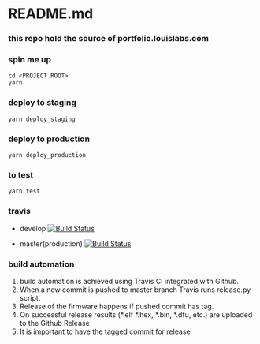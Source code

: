 # README.md

### this repo hold the source of portfolio.louislabs.com

### spin me up
```
cd <PROJECT ROOT>
yarn
```

### deploy to staging
`yarn deploy_staging`

### deploy to production
`yarn deploy_production`

### to test
`yarn test`

### travis
- develop
[![Build Status](https://travis-ci.org/louiscklaw/nextjs-portfolio.svg?branch=develop)](https://travis-ci.org/louiscklaw/nextjs-portfolio)

- master(production)
[![Build Status](https://travis-ci.org/louiscklaw/nextjs-portfolio.svg?branch=master)](https://travis-ci.org/louiscklaw/nextjs-portfolio)

### build automation
1. build automation is achieved using Travis CI integrated with Github.
1. When a new commit is pushed to master branch Travis runs release.py script.
1. Release of the firmware happens if pushed commit has tag.
1. On successful release results (*.elf *.hex, *.bin, *.dfu, etc.) are uploaded to the Github Release
1. It is important to have the tagged commit for release